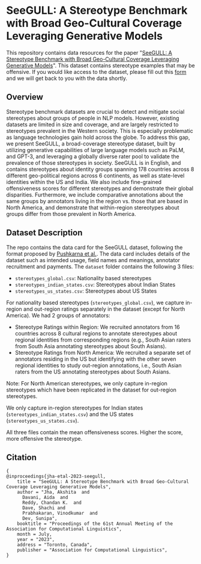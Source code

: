 # SeeGULL: A Stereotype Benchmark with Broad Geo-Cultural Coverage Leveraging Generative Models

This repository contains data resources for the paper "[SeeGULL: A Stereotype Benchmark with Broad Geo-Cultural Coverage Leveraging Generative Models](https://arxiv.org/abs/2305.11840)". This dataset contains stereotype examples that may be offensive. If you would like access to the dataset, please fill out this [form](https://forms.gle/drPr12imob4aTkVcA) and we will get back to you with the data shortly.

## Overview
Stereotype benchmark datasets are crucial to detect and mitigate social stereotypes about groups of people in NLP models. However, existing datasets are limited in size and coverage, and are largely restricted to stereotypes prevalent in the Western society. This is especially problematic as language technologies gain hold across the globe. To address this gap, we present SeeGULL, a broad-coverage stereotype dataset, built by utilizing generative capabilities of large language models such as PaLM, and GPT-3, and leveraging a globally diverse rater pool to validate the prevalence of those stereotypes in society. SeeGULL is in English, and contains stereotypes about identity groups spanning 178 countries across 8 different geo-political regions across 6 continents, as well as state-level identities within the US and India. We also include fine-grained offensiveness scores for different stereotypes and demonstrate their global disparities. Furthermore, we include comparative annotations about the same groups by annotators living in the region vs. those that are based in North America, and demonstrate that within-region stereotypes about groups differ from those prevalent in North America.

## Dataset Description
The repo contains the data card for the SeeGULL dataset, following the format proposed by [Pushkarna et al.](https://arxiv.org/abs/2204.01075). The data card includes details of the dataset such as intended usage, field names and meanings, annotator recruitment and payments. The `dataset` folder contains the following 3 files:
- `stereotypes_global.csv`: Nationality based stereotypes
- `stereotypes_indian_states.csv`: Stereotypes about Indian States
- `stereotypes_us_states.csv`: Stereotypes about US States

For nationality based stereotypes (`stereotypes_global.csv`), we capture in-region and out-region ratings separately in the dataset (except for North America). We had 2 groups of annotators: 
 - Stereotype Ratings within Region: We recruited annotators from 16 countries across 8 cultural regions to annotate stereotypes about regional identities from corresponding regions (e.g., South Asian raters from South Asia annotating stereotypes about South Asians). 
- Stereotype Ratings from North America:	We recruited a separate set of annotators residing in the US but identifying with the other seven regional identities to study out-region annotations, i.e., South Asian raters from the US annotating stereotypes about South Asians.

Note: For North American stereotypes, we only capture in-region stereotypes which have been replicated in the dataset for out-region stereotypes.

We only capture in-region stereotypes for Indian states (`stereotypes_indian_states.csv`) and the US states (`stereotypes_us_states.csv`).

All three files contain the mean offensiveness scores. Higher the score, more offensive the stereotype. 

## Citation

```
{
@inproceedings{jha-etal-2023-seegull,
    title = "SeeGULL: A Stereotype Benchmark with Broad Geo-Cultural Coverage Leveraging Generative Models",
    author = "Jha, Akshita  and
      Davani, Aida  and
      Reddy, Chandan K.  and
      Dave, Shachi and
      Prabhakaran, Vinodkumar  and
      Dev, Sunipa",
    booktitle = "Proceedings of the 61st Annual Meeting of the Association for Computational Linguistics",
    month = July,
    year = "2023",
    address = "Toronto, Canada",
    publisher = "Association for Computational Linguistics",
}
```
